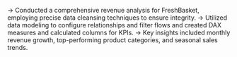 -> Conducted a comprehensive revenue analysis for FreshBasket, employing precise data cleansing techniques to ensure integrity.
-> Utilized data modeling to configure relationships and filter flows and created DAX measures and calculated columns for KPIs. 
-> Key insights included monthly revenue growth, top-performing product categories, and seasonal sales trends.
